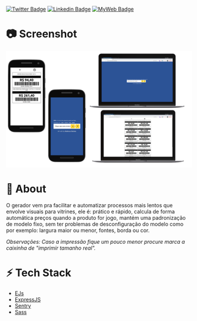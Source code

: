 [![Twitter Badge](https://img.shields.io/badge/-@t__h__e__u-1ca0f1?style=flat-square&labelColor=1ca0f1&logo=twitter&logoColor=white&link=https://twitter.com/t_h_e_u)](https://twitter.com/t_h_e_u) 
[![Linkedin Badge](https://img.shields.io/badge/-matheusgbatista-blue?style=flat-square&logo=Linkedin&logoColor=white&link=https://www.linkedin.com/in/matheusgbatista-3392bb153/)](https://www.linkedin.com/in/matheusgbatista/) 
[![MyWeb Badge](https://img.shields.io/badge/-t--heu.github.io-333?style=flat-square&link=https://t-heu.github.io/)](https://t-heu.github.io) 

# 📷 Screenshot
<p align="center">
  <img alt="home" src="./.github/mockup.png" width="650" />
</p>

# 📄 About
O gerador vem pra facilitar e automatizar processos mais lentos que envolve visuais para vitrines, ele é: prático e rápido, calcula de forma automática preços quando a produto for jogo, mantém uma padronização de modelo fixo, sem ter problemas de desconfiguração do modelo como por exemplo: largura maior ou menor, fontes, borda ou cor.

_Observações: Caso a impressão fique um pouco menor procure marca a caixinha de "imprimir tamanho real"._

#  ⚡ Tech Stack
- [EJs](https://ejs.co/)
- [ExpressJS](https://expressjs.com/)
- [Sentry](https://docs.sentry.io/)
- [Sass](https://sass-lang.com/)
